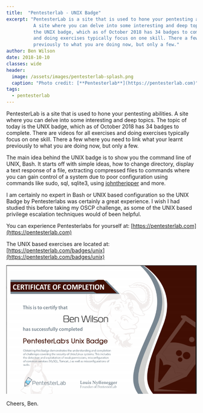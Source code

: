 ```yaml
---
title:  "Pentesterlab - UNIX Badge"
excerpt: "PentesterLab is a site that is used to hone your pentesting abilities.
          A site where you can delve into some interesting and deep topics. The topic of today is 
          the UNIX badge, which as of October 2018 has 34 badges to complete. There are videos for all exercises
          and doing exercises typically focus on one skill. There a few where you need to link what your learnt
          previously to what you are doing now, but only a few."
author: Ben Wilson
date: 2018-10-10
classes: wide
header:
  image: /assets/images/pentesterlab-splash.png
  caption: "Photo credit: [**Pentesterlab**](https://pentesterlab.com)"
tags:
  - pentesterlab
---
```


PentesterLab is a site that is used to hone your pentesting abilities.
A site where you can delve into some interesting and deep topics. The topic of today is 
the UNIX badge, which as of October 2018 has 34 badges to complete. There are videos for all exercises
and doing exercises typically focus on one skill. There a few where you need to link what your learnt
previously to what you are doing now, but only a few.

The main idea behind the UNIX badge is to show you the command line of UNIX, Bash.
It starts off with simple ideas, how to change directory, display a text response of a file, 
extracting compressed files to commands where you can gain control of a system due to poor configuration using commands like
 sudo, sql, sqlite3, using [johntheripper](https://www.openwall.com/john/) and more.

I am certainly no expert in Bash or UNIX based configuration so the UNIX Badge by Pentesterlabs was
certainly a great experience. I wish I had studied this before taking my OSCP challenge, as some of the
UNIX based privilege escalation techniques would of been helpful.

You can experience Pentesterlabs for yourself at: [https://pentesterlab.com](https://pentesterlab.com)

The UNIX based exercises are located at: [https://pentesterlab.com/badges/unix](https://pentesterlab.com/badges/unix)

![Ben W Unix Badge](/assets/images/pentesterlab_unix_badge.png)

Cheers,
Ben.








